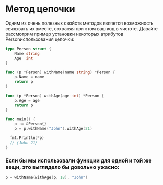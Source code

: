 # Метод цепочки
Одним из очень полезных свойств методов является возможность связывать их вместе, сохраняя при этом ваш код в чистоте. 
Давайте рассмотрим пример установки некоторых атрибутов Personиспользования цепочки:

```go
type Person struct {
	Name string
	Age  int
}

func (p *Person) withName(name string) *Person {
	p.Name = name
	return p
}

func (p *Person) withAge(age int) *Person {
	p.Age = age
	return p
}

func main() {
	p := &Person{}
	p = p.withName("John").withAge(21)

  fmt.Println(*p)
  // {John 21}
}
```

### Если бы мы использовали функции для одной и той же вещи, это выглядело бы довольно ужасно:

```go
p = withName(withAge(p, 18), "John")
```
